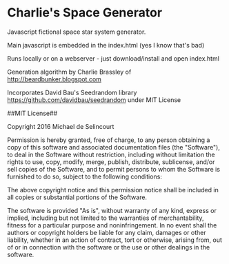# Charlie's Space Generator

Javascript fictional space star system generator.

Main javascript is embedded in the index.html (yes I know that's bad)

Runs locally or on a webserver - just download/install and open index.html

Generation algorithm by Charlie Brassley of http://beardbunker.blogspot.com

Incorporates David Bau's Seedrandom library https://github.com/davidbau/seedrandom under MIT License

##MIT License##

Copyright 2016 Michael de Selincourt

Permission is hereby granted, free of charge, to any person obtaining a copy of this software and associated documentation files (the "Software"), to deal in the Software without restriction, including without limitation the rights to use, copy, modify, merge, publish, distribute, sublicense, and/or sell copies of the Software, and to permit persons to whom the Software is furnished to do so, subject to the following conditions:

The above copyright notice and this permission notice shall be included in all copies or substantial portions of the Software.

The software is provided "As is", without warranty of any kind, express or implied, including but not limited to the warranties of merchantability, fitness for a particular purpose and noninfringement. In no event shall the authors or copyright holders be liable for any claim, damages or other liability, whether in an action of contract, tort or otherwise, arising from, out of or in connection with the software or the use or other dealings in the software.

